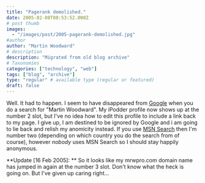 ```yaml
---
title: "Pagerank demolished."
date: 2005-02-08T08:53:52.000Z
# post thumb
images:
  - "/images/post/2005-pagerank-demolished.jpg"
#author
author: "Martin Woodward"
# description
description: "Migrated from old blog archive"
# Taxonomies
categories: ["technology", "web"]
tags: ["blog", "archive"]
type: "regular" # available type (regular or featured)
draft: false
---
```


Well. It had to happen. I seem to have disappeared from [Google](http://www.google.com) when you do a search for "Martin Woodward". My iPodder profile now shows up at the number 2 slot, but I've no idea how to edit this profile to include a link back to my page. I give up, I am destined to be ignored by Google and i am going to lie back and relish my anomicity instead. If you use [MSN Search](http://search.msn.com/) then I'm number two (depending on which country you do the search from of course), however _nobody_ uses MSN Search so I should stay happily anonymous.

**Update [16 Feb 2005]: ** So it looks like my mrwpro.com domain name has jumped in again at the number 3 slot. Don't know what the heck is going on. But I've given up caring right...
